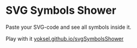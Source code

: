 SVG Symbols Shower
=============

Paste your SVG-code and see all symbols inside it.

Play with it <a href="http://yoksel.github.io/svgSymbolsShower/">yoksel.github.io/svgSymbolsShower</a>
